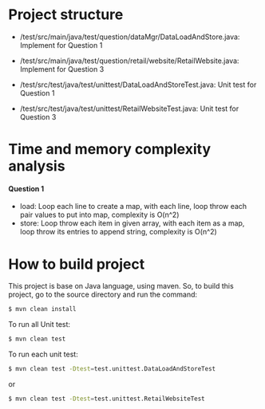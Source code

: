 # Project structure
- /test/src/main/java/test/question/dataMgr/DataLoadAndStore.java: Implement for Question 1
- /test/src/main/java/test/question/retail/website/RetailWebsite.java: Implement for Question 3

- /test/src/test/java/test/unittest/DataLoadAndStoreTest.java: Unit test for Question 1
- /test/src/test/java/test/unittest/RetailWebsiteTest.java: Unit test for Question 3

# Time and memory complexity analysis
#### Question 1
- load: Loop each line to create a map, with each line, loop throw each pair values to put into map, complexity is O(n^2)
- store: Loop throw each item in given array, with each item as a map, loop throw its entries to append string, complexity is O(n^2)

# How to build project
This project is base on Java language, using maven. So, to build this project, go to the source directory and run the command:

```sh
$ mvn clean install
```
To run all Unit test:

```sh
$ mvn clean test
```

To run each unit test:

```sh
$ mvn clean test -Dtest=test.unittest.DataLoadAndStoreTest
```
or

```sh
$ mvn clean test -Dtest=test.unittest.RetailWebsiteTest
```
